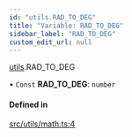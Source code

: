 ```yaml
---
id: "utils.RAD_TO_DEG"
title: "Variable: RAD_TO_DEG"
sidebar_label: "RAD_TO_DEG"
custom_edit_url: null
---
```


[utils](../namespaces/utils.md).RAD_TO_DEG

• `Const` **RAD\_TO\_DEG**: `number`

#### Defined in

[src/utils/math.ts:4](https://github.com/sakitam-gis/vis-engine/blob/master/src/utils/math.ts#L4)
